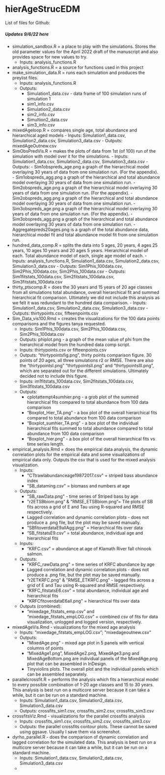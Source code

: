 # hierAgeStrucEDM

List of files for Github:

##### Updates 9/6/22 here ###
- simulation_sandbox.R = a place to play with the simulations. Stores the old parameter values for the April 2022 draft of the manuscript and also provides space for new values to try. 
    - Inputs: analysis_functions.R
- analysis_functions.R = a source for functions used in this project
- make_simulation_data.R = runs each simulation and produces the preylist files. 
    - Inputs: analysis_functions.R
    - Outputs: 
        - Simulation1_data.csv - data frame of 100 simulation runs of simulation 1
        - sim1_info.csv
        - Simulation2_data.csv
        - sim2_info.csv
        - Simultion2_data.csv
        - sim3_info.csv
- mixedAgeloop.R = compares single age, total abundance and hierarchical aged models
        - Inputs: Simulation1_data.csv, Simulation2_data.csv, Simulation3_data.csv
        - Outputs: mixedAgeOutnew.csv
- SimObsPredVis.R = makes the plots of data from 1st (of 100) run of the simulation with model over it for the simulations. 
        - Inputs: Simulation1_data.csv, Simulation2_data.csv, Simulation3_data.csv
        - Outputs:
            - Sim1obspreds_age.png a graph of the hierarchical model overlaying 30 years of data from one simulation run. (For the appendix). 
            - Sim1obspreds_agg.png  a graph of the hierarchical and total abundance model overlaying 30 years of data from one simulation run. 
            - Sim2obspreds_age.png a graph of the hierarchical model overlaying 30 years of data from one simulation run. (For the appendix). 
            - Sim2obspreds_agg.png  a graph of the hierarchical and total abundance model overlaying 30 years of data from one simulation run. 
            - Sim3obspreds_age.png a graph of the hierarchical model overlaying 30 years of data from one simulation run. (For the appendix). 
            - Sim3obspreds_agg.png  a graph of the hierarchical and total abundance model overlaying 30 years of data from one simulation run. 
            - Aggregatepreds20ages.png is a graph of the total abundance data, hierarchical model fit and total abundance model fit from one simulation run. 
- hundred_data_comp.R = splits the data into 5 ages, 20 years, 4 ages 25 years, 10 ages 10 years and 20 ages 5 years. Hierarchical model of each. Total abundance model of each, single age model of each.
        - Inputs: analysis_functions.R, Simulation1_data.csv, Simulation2_data.csv, Simulation3_data.csv
        - Outputs: Sim1Phis_100data.csv, Sim2Phis_100data.csv, Sim2Phis_100data.csv
        - Outputs: Sim1fitstats_100data.csv, Sim2fitstats_100data.csv, Sim3fitstats_100data.csv
- thirty_ptscomp.R = does the 30 years and 15 years of 20 age classes from all simulations total abundance, overall hierarchical fit and summed hierarchical fit comparison. Ultimately we did not include this analysis as we felt it was redundant to the hundred data comparison. 
        - Inputs: Simulation1_data.csv, Simulation2_data.csv, Simulation3_data.csv
        - Outputs: thirtypoints.csv, fifteenpoints.csv
- Sim_Data_vis100.Rmd = creates the visualizations for the 100 data points comparisons and the figures tanya requested.
    - Inputs: Sim1Phis_100data.csv, Sim2Phis_100data.csv, Sim2Phis_100data.csv
    - Outputs: phiplot.png - a graph of the mean value of phi from the hierarchical model from the hundred data comp script. 
    - Inputs: thirtypoints.csv or fifteenpoints.csv
    - Outputs: “thirtypointsfig.png”, thirty points comparison figure. 30 points of 20 ages, all three simulations r2 or RMSE. There are also the “thirtypointsI.png” “thirtypointsII.png” and “thirtypointsIII.png”, which are separated out for the different simulations. Ultimately decided not to include this figure. 
    - Inputs: im1fitstats_100data.csv, Sim2fitstats_100data.csv, Sim3fitstats_100data.csv
    - Outputs: 
        - cplotattempt4sumhier.png - a grob plot of the summed hierarchical fits compared to total abundance from 100 data comparison
        - “Boxplot_Hier_TA.png” - a box plot of the overall hierarchical fits compared to total abundance from 100 data comparison
        - “Boxplot_sumhier_TA.png” - a box plot of the individual hierarchical fits summed to total abundance compared to total abundance from 100 data comparison
        - “Boxplot_hier.png” - a box plot of the overall hierarchical fits vs time series length. 
- empirical_analysis.Rmd = does the empirical data analysis, the dynamic correlation plots for the empirical data and some visualizations of empirical data only. Outputs the csv that is used for the mixed analysis visualization. 
    - Inputs: 
        - "CTtrawlabundanceage19872017.csv" = striped bass abundance index
        - "SB_dataming.csv" = biomass and numbers at age
    - Outputs: 
        - "SB_rawData.png"  - time series of Striped bass by age
        - "r2ETSBbiom.png” & "RMSE_ETSBbiom.png”= Tile plots of SB fits across a grid of E and Tau using R-squared and RMSE respectively.
        - Lagged correlation and dynamic correlation plots - does not produce a .png file, but the plot may be saved manually. 
        - "SBfitoverdataE9allAgg.png" = Hierarchical fits over data 
        - “SB_fitstatsE9.csv” = total abundance, individual age and hierarchical fits 
    - Inputs: 
        - “KRFC.csv” = abundance at age of Klamath River fall chinook salmon. 
    - Outputs: 
        - "KRFC_rawData.png" = time series of KRFC abundance by age
        - Lagged correlation and dynamic correlation plots - does not produce a .png file, but the plot may be saved manually. 
        - “r2ETKRFC.png" & "RMSE_ETKRFC.png" - lagged fits across a grid of E and Tau using R-squared and RMSE respectively.
        - “KRFC_fitstatsE6.csv” = total abundance, individual age and hierarchical fits 
        - "KRFCfitoverdataE6all.png" = hierarchical fits over data
    - Outputs (combined): 
        - “mixedage_fitstats_emp.csv” and “mixedage_fitstats_empLOG.csv”  = combined csv of fits for data visualization, unlogged and logged version, respectively.  
- mixedAgeVis.Rmd - visualizations for the mixed age analysis
    - Inputs: "mixedage_fitstats_empLOG.csv”; "mixedageoutnew.csv"
    - Outputs: 
        - "MixedAge.png" - mixed age plot in 5 panels with vertical columns of points
        - “MixedAge1.png”, MixedAge2.png, MixedAge3.png and MixedAgeBottom.png are individual panels of the MixedAge.png plot that can be assembled in InDesign. 
        - Tinyviolins plots. The overall plot and the individual panels which can be assembled separately. 
- parallelcrossfit.R = performs the analysis which fits a hierarchical model to every possible combination of 1-20 age classes and 15 to 30 years. This analysis is best run on a multicore server because it can take a while, but it can be run on a standard machine. 
    - Inputs: Simulation1_data.csv, Simulation2_data.csv, Simulation3_data.csv
    - Outputs: crossfits_sim1.csv, crossfits_sim2.csv, crossfits_sim3.csv
- crossfitsViz.Rmd - visualizations for the parallel crossfits analysis
    - Inputs: crossfits_sim1.csv, crossfits_sim2.csv, crossfits_sim3.csv
    - Outputs: the parallel crossfits contour plots. These cannot be saved using ggsave. Usually I save them via screenshot.
- dyrho_parallel.R - does the comparison of dynamic correlation and lagged correlation for the simulated data. This analysis is best run on a multicore server because it can take a while, but it can be run on a standard machine. 
    - Inputs: Simulation1_data.csv, Simulation2_data.csv, Simulation3_data.csv
    -  
